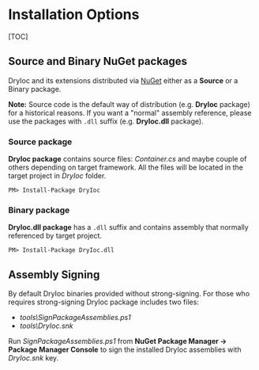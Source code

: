 # Installation Options

[TOC]

## Source and Binary NuGet packages

DryIoc and its extensions distributed via [NuGet](https://www.nuget.org/packages?q=dryioc) either as a __Source__ or a Binary package.

__Note:__ Source code is the default way of distribution (e.g. __DryIoc__ package) for a historical reasons. If you want a "normal" assembly reference, please use the packages with `.dll` suffix (e.g. __DryIoc.dll__ package).

### Source package 

__DryIoc package__ contains source files: _Container.cs_ and maybe couple of others depending on target framework. All the files will be located in the target project in _DryIoc_ folder.

`PM> Install-Package DryIoc`

### Binary package 

__DryIoc.dll package__ has a `.dll` suffix and contains assembly that normally referenced by target project.

`PM> Install-Package DryIoc.dll`


## Assembly Signing

By default DryIoc binaries provided without strong-signing. For those who requires strong-signing DryIoc package includes two files:

- _tools\SignPackageAssemblies.ps1_
- _tools\DryIoc.snk_

Run _SignPackageAssemblies.ps1_ from __NuGet Package Manager -> Package Manager Console__ to sign the installed DryIoc assemblies with _DryIoc.snk_ key.
